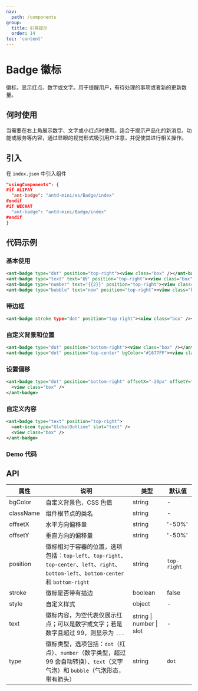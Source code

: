 ```yaml
---
nav:
  path: /components
group:
  title: 引导提示
  order: 14
toc: 'content'
---
```


# Badge 徽标

徽标，显示红点、数字或文字。用于提醒用户，有待处理的事项或者新的更新数量。

## 何时使用
当需要在右上角展示数字、文字或小红点时使用。适合于提示产品化的新消息、功能或服务等内容，通过显眼的视觉形式吸引用户注意，并促使其进行相关操作。

## 引入

在 `index.json` 中引入组件

```json
"usingComponents": {
#if ALIPAY
  "ant-badge": "antd-mini/es/Badge/index"
#endif
#if WECHAT
  "ant-badge": "antd-mini/Badge/index"
#endif
}
```

## 代码示例

### 基本使用
```xml
<ant-badge type="dot" position="top-right"><view class="box" /></ant-badge>
<ant-badge type="text" text="新" position="top-right"><view class="box" /></ant-badge>
<ant-badge type="number" text="{{2}}" position="top-right"><view class="box" /></ant-badge>
<ant-badge type="bubble" text="new" position="top-right"><view class="box" /></ant-badge>
```

### 带边框
```xml
<ant-badge stroke type="dot" position="top-right"><view class="box" /></ant-badge>
```
### 自定义背景和位置

```xml
<ant-badge type="dot" position="bottom-right"><view class="box" /></ant-badge>
<ant-badge type="dot" position="top-center" bgColor="#1677FF"><view class="box" /></ant-badge>
```

### 设置偏移
```xml
<ant-badge type="dot" position="bottom-right" offsetX="-20px" offsetY="-14px">
  <view class="box" />
</ant-badge>
```

### 自定义内容
```xml
<ant-badge type="text" position="top-right">
  <ant-icon type="GlobalOutline" slot="text" />
  <view class="box" />
</ant-badge>
```


### Demo 代码
<code src="../../demo/pages/Badge/index"></code>

## API

| 属性      | 说明                                 | 类型                 | 默认值       |
| --------- | ------------------------------------ | -------------------- | ------------ |
| bgColor   | 自定义背景色，CSS 色值              | string               | -            |
| className | 组件根节点的类名                     | string               | -            |
| offsetX   | 水平方向偏移量      | string               | '-50%'       |
| offsetY   | 垂直方向的偏移量    | string               | '-50%'       |
| position  | 徽标相对于容器的位置，选项包括：`top-left`、`top-right`、`top-center`、`left`、`right`、`bottom-left`、`bottom-center` 和 `bottom-right` | string | `top-right` |
| stroke    | 徽标是否带有描边                    | boolean              | false        |
| style     | 自定义样式                           | object               | -            |
| text      | 徽标内容，为空代表仅展示红点；可以是数字或文字；若是数字且超过 99，则显示为 `...` | string \| number \| slot     | -            |
| type      | 徽标类型，选项包括：`dot`（红点）、`number`（数字类型，超过 99 会自动转换）、`text`（文字气泡）和 `bubble`（气泡形态，带有箭头） | string | `dot`       |
